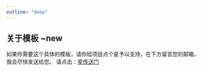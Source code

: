 ```yaml
---
outline: "deep"
---
```


## 关于模板 ~new

如果你需要这个具体的模板，请你给项目点个星予以支持，在下方留言您的邮箱，我会尽快发送给您。 请点击：[星传送门](https://github.com/ChenyCHENYU/Robot_Admin)

<ImgPreview src="manage/po/26.png" title="产品经理考核表" :blur="true"/>
